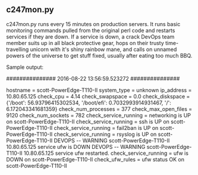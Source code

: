 ## c247mon.py

c247mon.py runs every 15 minutes on production servers. It runs basic
monitoring commands pulled from the original perl code and restarts services
if they are down. If a service is down, a crack DevOps team member suits 
up in all black protective gear, hops on their trusty time-travelling 
unicorn with it's shiny rainbow mane, and calls on unnamed powers of the
universe to get stuff fixed, usually after eating too much BBQ.

Sample output:

############### 2016-08-22 13:56:59.523272 ###############

hostname              = scott-PowerEdge-T110-II
system_type           = unknown
ip_address            = 10.80.65.125
check_cpu             = 4.14
check_swapspace       = 0.0
check_diskspace       = {'/boot': 56.93796415302534, '/boot/efi': 0.7032993914931467, '/': 6.172043341681359}
check_num_processes   = 377
check_max_open_files  = 9120
check_num_sockets     = 782
check_service_running = networking is UP on scott-PowerEdge-T110-II
check_service_running = ssh is UP on scott-PowerEdge-T110-II
check_service_running = fail2ban is UP on scott-PowerEdge-T110-II
check_service_running = rsyslog is UP on scott-PowerEdge-T110-II
DEVOPS -- WARNING scott-PowerEdge-T110-II 10.80.65.125  service ufw is DOWN
DEVOPS -- WARNING scott-PowerEdge-T110-II 10.80.65.125 service ufw restarted.
check_service_running = ufw is DOWN on scott-PowerEdge-T110-II
check_ufw_rules       = ufw status OK on scott-PowerEdge-T110-II



